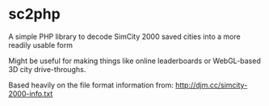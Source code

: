 # sc2php
A simple PHP library to decode SimCity 2000 saved cities into a more readily usable form

Might be useful for making things like online leaderboards or WebGL-based 3D city drive-throughs.

Based heavily on the file format information from:  http://djm.cc/simcity-2000-info.txt  

